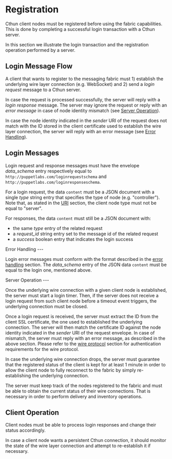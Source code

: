 Registration
===

Cthun client nodes must be registered before using the fabric capabilities. This
is done by completing a successful login transaction with a Cthun server.

In this section we illustrate the login transaction and the registration
operation performed by a server.

Login Message Flow
---

A client that wants to register to the messaging fabric must 1) establish the
underlying wire layer connection (e.g. WebSocket) and 2) send a *login request*
message to a Cthun server.

In case the request is processed successfully, the server will reply with a
*login response* message. The server may ignore the request or reply with an
*error message* in case of node identity mismatch (see
[Server Operation](#server_operation)).

<!-- TODO(ale): should the server always send back an error message even in case
    of a failure other than id mismatch? -->
<!-- TODO(ale): list all possible failure cases for which the server must
    reply -->

In case the node identity indicated in the *sender* URI of the request does not
match with the ID stored in the client certificate used to establish the wire
layer connection, the server will reply with an error message (see
[Error Handling](#error_handling)).

Login Messages
---

<!-- TODO(ale): discriminating request/response to be consistent with inventory;
    update server/client code accordingly -->

Login request and response messages must have the envelope *data_schema* entry
respectively equal to `http://puppetlabs.com/loginrequestschema` and
`http://puppetlabs.com/loginresponseschema`.

<!-- TODO(ale): specify the type of node is redundant since it's already in the
    sender URI -->

For a login request, the data `content` must be a JSON document with a single
*type* string entry that specifies the type of node (e.g. "controller"). Note
that, as stated in the [URI][1] section, the client node type must not be equal
to "server".

<!-- TODO(ale): check the following -->
<!-- TODO(ale): check the following; decide how to use error messages; decide if
    the success entry is redundant -->

For responses, the data `content` must still be a JSON document with:
 - the same *type* entry of the related request
 - a *request_id* string entry set to the message id of the related request
 - a *success* boolean entry that indicates the login success

<a name="error_handling"/>
Error Handling
---

Login error messages must conform with the format described in the
[error handling][2] section. The *data_schema* entry of the JSON data `content`
must be equal to the login one, mentioned above.

<!-- TODO(ale): should the server always reply to a login request? With a
    response, in case of success, or with an error message otherwise? -->

<a name="server_operation"/>
Server Operation
---

<!-- TODO(ale): establish the login request timer duration -->

Once the underlying wire connection with a given client node is established, the
server must start a login timer. Then, if the server does not receive a login
request from such client node before a timeout event triggers, the underlying
connection must be closed.

Once a login request is received, the server must extract the ID from the client
SSL certificate, the one used to established the underlying connection. The
server will then match the certificate ID against the node identity indicated in
the *sender* URI of the request envelope. In case of mismatch, the server must
reply with an error message, as described in the above section. Please refer to
the [wire protocol][3] section for authentication requirements for the wire
protocol.

<!-- TODO(ale): check this - is it good to persist the login status after an
    underlying disconnection? If so, can we mandate a timer here? Or a min
    time interval in which keep the login status? 3 minutes? In cthun-client,
    Connector::monitorConnection() has a CONNECTION_CHECK interval of 15 s -->
<!-- TODO(ale): in case we decide to have login persistence, do we need to
    specify the server behaviour in case a message must be delivered to a logged
    in but disconnected client? Is it already covered by the deliver / redeliver
    mechanism? -->

In case the underlying wire connection drops, the server must guarantee that the
registered status of the client is kept for at least 1 minute in order to allow
the client node to fully reconnect to the fabric by simply re-establishing the
underlying connection.

The server must keep track of the nodes registered to the fabric and must be
able to obtain the current status of their wire connections. That is necessary
in order to perform delivery and inventory operations.

Client Operation
---

Client nodes must be able to process login responses and change their status
accordingly.

In case a client node wants a persistent Cthun connection, it should monitor the
state of the wire layer connection and attempt to re-establish it if necessary.

<!-- TODO(ale): should we suggest / mandate a login response timer for the
    client? The server may not respond at all... -->

[1]: uri.md
[2]: error_handling.md
[3]: wire_protocol.md
